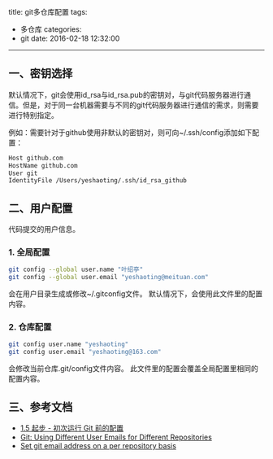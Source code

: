 title: git多仓库配置
tags:
  - 多仓库
categories:
  - git
date: 2016-02-18 12:32:00
---


## 一、密钥选择
默认情况下，git会使用id_rsa与id_rsa.pub的密钥对，与git代码服务器进行通信。但是，对于同一台机器需要与不同的git代码服务器进行通信的需求，则需要进行特别指定。

例如：需要针对于github使用非默认的密钥对，则可向~/.ssh/config添加如下配置：
``` bash
Host github.com
HostName github.com
User git
IdentityFile /Users/yeshaoting/.ssh/id_rsa_github
```


## 二、用户配置
代码提交的用户信息。

### 1. 全局配置
``` bash
git config --global user.name "叶绍亭"
git config --global user.email "yeshaoting@meituan.com"
```

会在用户目录生成或修改~/.gitconfig文件。
默认情况下，会使用此文件里的配置内容。


### 2. 仓库配置
``` bash
git config user.name "yeshaoting"
git config user.email "yeshaoting@163.com"
```

会修改当前仓库.git/config文件内容。
此文件里的配置会覆盖全局配置里相同的配置内容。


## 三、参考文档
 - [1.5 起步 - 初次运行 Git 前的配置](https://git-scm.com/book/zh/v1/起步-初次运行-Git-前的配置)
 - [Git: Using Different User Emails for Different Repositories](https://orrsella.com/2013/08/10/git-using-different-user-emails-for-different-repositories/)
 - [Set git email address on a per repository basis](http://dereenigne.org/git/set-git-email-address-on-a-per-repository-basis)

